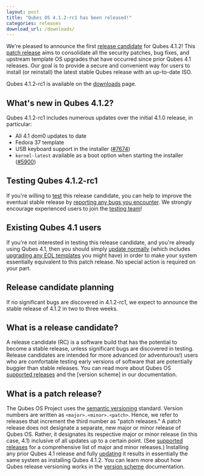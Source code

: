 ```yaml
---
layout: post
title: "Qubes OS 4.1.2-rc1 has been released!"
categories: releases
download_url: /downloads/
---
```


We're pleased to announce the first [release candidate](#what-is-a-release-candidate) for Qubes 4.1.2! This [patch release](#what-is-a-patch-release) aims to consolidate all the security patches, bug fixes, and upstream template OS upgrades that have occurred since prior Qubes 4.1 releases. Our goal is to provide a secure and convenient way for users to install (or reinstall) the latest stable Qubes release with an up-to-date ISO.

Qubes 4.1.2-rc1 is available on the [downloads](/downloads/) page.


## What's new in Qubes 4.1.2?

Qubes 4.1.2-rc1 includes numerous updates over the initial 4.1.0 release, in particular:

- All 4.1 dom0 updates to date
- Fedora 37 template
- USB keyboard support in the installer ([#7674](https://github.com/QubesOS/qubes-issues/issues/7674))
- `kernel-latest` available as a boot option when starting the installer ([#5900](https://github.com/QubesOS/qubes-issues/issues/5900))


## Testing Qubes 4.1.2-rc1

If you're willing to [test](/doc/testing/) this release candidate, you can help to improve the eventual stable release by [reporting any bugs you encounter](/doc/issue-tracking/). We strongly encourage experienced users to join the [testing team](https://forum.qubes-os.org/t/joining-the-testing-team/5190)!


## Existing Qubes 4.1 users

If you're not interested in testing this release candidate, and you're already using Qubes 4.1, then you should simply [update normally](/doc/how-to-update/) (which includes [upgrading any EOL templates](/doc/how-to-update/#upgrading-to-avoid-eol) you might have) in order to make your system essentially equivalent to this patch release. No special action is required on your part.


## Release candidate planning

If no significant bugs are discovered in 4.1.2-rc1, we expect to announce the stable release of 4.1.2 in two to three weeks.


## What is a release candidate?

A release candidate (RC) is a software build that has the potential to become a stable release, unless significant bugs are discovered in testing. Release candidates are intended for more advanced (or adventurous!) users who are comfortable testing early versions of software that are potentially buggier than stable releases. You can read more about Qubes OS [supported releases](/doc/supported-releases/) and the [version scheme] in our documentation.


## What is a patch release?

The Qubes OS Project uses the [semantic versioning](https://semver.org/) standard. Version numbers are written as `<major>.<minor>.<patch>`. Hence, we refer to releases that increment the third number as "patch releases." A patch release does not designate a separate, new major or minor release of Qubes OS. Rather, it designates its respective major or minor release (in this case, 4.1) inclusive of all updates up to a certain point. (See [supported releases](/doc/supported-releases/) for a comprehensive list of major and minor releases.) Installing any prior Qubes 4.1 release and fully [updating](/doc/how-to-update/) it results in essentially the same system as installing Qubes 4.1.2. You can learn more about how Qubes release versioning works in the [version scheme](/doc/version-scheme/) documentation.

